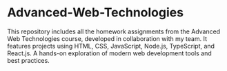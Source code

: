 # Advanced-Web-Technologies
This repository includes all the homework assignments from the Advanced Web Technologies course, developed in collaboration with my team. It features projects using HTML, CSS, JavaScript, Node.js, TypeScript, and React.js. A hands-on exploration of modern web development tools and best practices.
